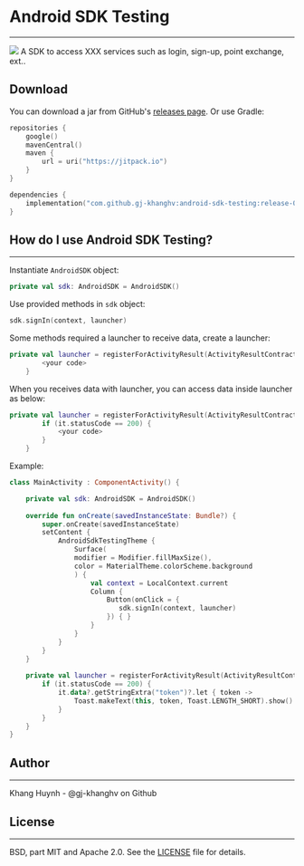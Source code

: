# Android SDK Testing
***
[![](https://jitpack.io/v/gj-khanghv/android-sdk-testing.svg)](https://jitpack.io/#gj-khanghv/android-sdk-testing)
A SDK to access XXX services such as login, sign-up, point exchange, ext..
## Download
You can download a jar from GitHub's [releases page](https://github.com/gj-khanghv/android-sdk-testing/releases).
Or use Gradle:
```Kotlin
repositories {
	google()
	mavenCentral()
	maven { 
		url = uri("https://jitpack.io") 
	}
}

dependencies {
	implementation("com.github.gj-khanghv:android-sdk-testing:release-07")
}
```
## How do I use Android SDK Testing?
***
Instantiate `AndroidSDK` object:
```Kotlin
private val sdk: AndroidSDK = AndroidSDK()
```
Use provided methods in `sdk` object:
```Kotlin
sdk.signIn(context, launcher)
```
Some methods required a launcher to receive data, create a launcher:
```Kotlin
private val launcher = registerForActivityResult(ActivityResultContracts.StartActivityForResult()){  
        <your code>  
    }
```
When you receives data with launcher, you can access data inside launcher as below:
```Kotlin
private val launcher = registerForActivityResult(ActivityResultContracts.StartActivityForResult()){  
        if (it.statusCode == 200) {
		    <your code>
        }
    }
```
Example:
```Kotlin
class MainActivity : ComponentActivity() {  

	private val sdk: AndroidSDK = AndroidSDK()  
	
    override fun onCreate(savedInstanceState: Bundle?) {  
        super.onCreate(savedInstanceState)  
        setContent {  
            AndroidSdkTestingTheme {
                Surface(
                modifier = Modifier.fillMaxSize(), 
                color = MaterialTheme.colorScheme.background
                ) {  
                    val context = LocalContext.current  
                    Column {  
                        Button(onClick = {  
                           sdk.signIn(context, launcher)  
                        }) { }
                    }  
                }            
            }        
        }    
    }  
  
    private val launcher = registerForActivityResult(ActivityResultContracts.StartActivityForResult()){   
        if (it.statusCode == 200) {
	        it.data?.getStringExtra("token")?.let { token ->  
				Toast.makeText(this, token, Toast.LENGTH_SHORT).show()
	        } 
        } 
    }  
}
```
## Author
***
Khang Huynh - @gj-khanghv on Github
## License
***
BSD, part MIT and Apache 2.0. See the [LICENSE](https://github.com/bumptech/glide/blob/master/LICENSE) file for details.